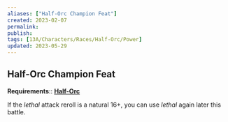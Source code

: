 ```yaml
---
aliases: ["Half-Orc Champion Feat"]
created: 2023-02-07
permalink: 
publish: 
tags: [13A/Characters/Races/Half-Orc/Power]
updated: 2023-05-29
---
```


## Half-Orc Champion Feat

**Requirements**:: **[Half-Orc](Compendium/13A/Races/Half-Orc.md)**

If the *lethal* attack reroll is a natural 16+, you can use *lethal* again later this battle.
